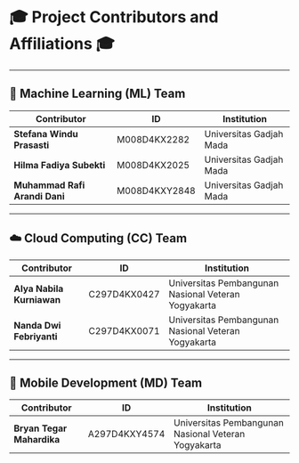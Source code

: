 # 🎓 Project Contributors and Affiliations 🎓

---

## 🤖 Machine Learning (ML) Team
<div align="center">

| Contributor | ID | Institution |
| --- | --- | --- |
| **Stefana Windu Prasasti** | M008D4KX2282 | Universitas Gadjah Mada |
| **Hilma Fadiya Subekti** | M008D4KX2025 | Universitas Gadjah Mada |
| **Muhammad Rafi Arandi Dani** | M008D4KXY2848 | Universitas Gadjah Mada |

</div>

---

## ☁️ Cloud Computing (CC) Team
<div align="center">

| Contributor | ID | Institution |
| --- | --- | --- |
| **Alya Nabila Kurniawan** | C297D4KX0427 | Universitas Pembangunan Nasional Veteran Yogyakarta |
| **Nanda Dwi Febriyanti** | C297D4KX0071 | Universitas Pembangunan Nasional Veteran Yogyakarta |

</div>

---

## 📱 Mobile Development (MD) Team
<div align="center">

| Contributor | ID | Institution |
| --- | --- | --- |
| **Bryan Tegar Mahardika** | A297D4KXY4574 | Universitas Pembangunan Nasional Veteran Yogyakarta |

</div>
